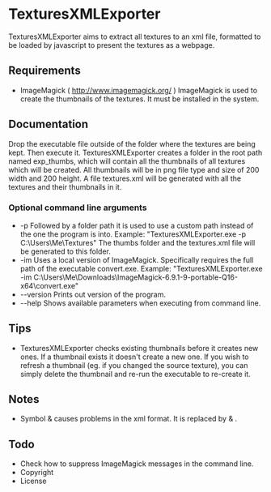 # TexturesXMLExporter

TexturesXMLExporter aims to extract all textures to an xml file, formatted to be loaded by javascript to present the textures as a webpage.

## Requirements
* ImageMagick ( http://www.imagemagick.org/ )
ImageMagick is used to create the thumbnails of the textures. It must be installed in the system.


## Documentation
Drop the executable file outside of the folder where the textures are being kept. Then execute it.
TexturesXMLExporter creates a folder in the root path named exp_thumbs, which will contain all the thumbnails of all textures which will be created. All thumbnails will be in png file type and size of 200 width and 200 height.
A file textures.xml will be generated with all the textures and their thumbnails in it.

### Optional command line arguments
* -p
	Followed by a folder path it is used to use a custom path instead of the one the program is into.
	Example: "TexturesXMLExporter.exe -p C:\Users\Me\Textures"
	The thumbs folder and the textures.xml file will be generated to this folder.
* -im
	Uses a local version of ImageMagick. Specifically requires the full path of the executable convert.exe.
	Example: "TexturesXMLExporter.exe -im C:\Users\Me\Downloads\ImageMagick-6.9.1-9-portable-Q16-x64\convert.exe"
* --version
	Prints out version of the program.
* --help
	Shows available parameters when executing from command line.


## Tips
* TexturesXMLExporter checks existing thumbnails before it creates new ones. If a thumbnail exists it doesn't create a new one. If you wish to refresh a thumbnail (eg. if you changed the source texture), you can simply delete the thumbnail and re-run the executable to re-create it.

## Notes
* Symbol & causes problems in the xml format. It is replaced by &amp; .

## Todo
* Check how to suppress ImageMagick messages in the command line.
* Copyright
* License